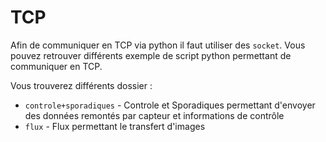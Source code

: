 # TCP

Afin de communiquer en TCP via python il faut utiliser des ```socket```.
Vous pouvez retrouver différents exemple de script python permettant de communiquer en TCP.

Vous trouverez différents dossier :
* ```controle+sporadiques``` - Controle et Sporadiques permettant d'envoyer des données remontés par capteur et informations de contrôle
* ```flux``` - Flux permettant le transfert d'images